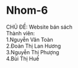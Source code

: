 # Nhom-6
CHỦ ĐỀ: Website bán sách<br>
Thành viên:<br>
  1.Nguyễn Văn Toàn<br>
  2.Đoàn Thị Lan Hương<br>
  3.Nguyễn Thị Phượng<br>
  4.Bùi Thị Huế<br>
